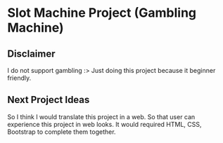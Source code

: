 # Slot Machine Project (Gambling Machine)

## Disclaimer
I do not support gambling :> Just doing this project because it beginner friendly.

## Next Project Ideas
So I think I would translate this project in a web. So that user can experience this project in web looks.
It would required HTML, CSS, Bootstrap to complete them together.


